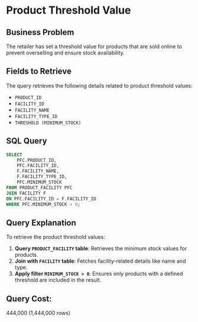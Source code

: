 # Product Threshold Value

## Business Problem

The retailer has set a threshold value for products that are sold online to prevent overselling and ensure stock availability.

## Fields to Retrieve

The query retrieves the following details related to product threshold values:

- `PRODUCT_ID`
- `FACILITY_ID`
- `FACILITY_NAME`
- `FACILITY_TYPE_ID`
- `THRESHOLD (MINIMUM_STOCK)`

## SQL Query

```sql
SELECT
    PFC.PRODUCT_ID,
    PFC.FACILITY_ID,
    F.FACILITY_NAME,
    F.FACILITY_TYPE_ID,
    PFC.MINIMUM_STOCK
FROM PRODUCT_FACILITY PFC
JOIN FACILITY F
ON PFC.FACILITY_ID = F.FACILITY_ID
WHERE PFC.MINIMUM_STOCK > 0;
```

## Query Explanation

To retrieve the product threshold values:

1. **Query `PRODUCT_FACILITY` table**: Retrieves the minimum stock values for products.
2. **Join with `FACILITY` table**: Fetches facility-related details like name and type.
3. **Apply filter `MINIMUM_STOCK > 0`**: Ensures only products with a defined threshold are included in the result.

## Query Cost:
444,000 (1,444,000 rows)


